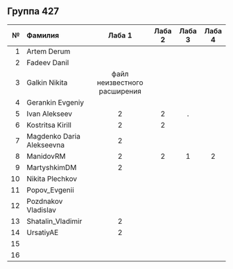 ## Группа 427

<div id="header" align="center">
  <div id="main">
  </div>
  
| **№**	| **Фамилия**  	| **Лаба 1** 	| **Лаба 2** 	| **Лаба 3** 	| **Лаба 4** 	|
|------:	|:--------------|:----------:	|:----------:	|:----------:	|:----------:	|
|     1 	|   Artem Derum |           	|           	|            	|            	|  
|    2 	| Fadeev Danil	|           	|            	|            	|            	|
|    3 	| Galkin Nikita	| файл неизвестного расширения |            	|            	|            	|
|   4	| Gerankin Evgeniy 	|           	|            	|            	|            	|
|    5 	| Ivan Alekseev	| 2 | 2 | . |            	|
|   6 	| Kostritsa Kirill	| 2 | 2 |            	|            	|
|   7	| Magdenko Daria Alekseevna	| 2 |            	|            	|            	|
|   8 	| ManidovRM | 2 | 2 |      1      	|     2     	|
|   9	| MartyshkimDM	| 2 |            	|            	|            	|
|   10	| Nikita Plechkov|           	|            	|            	|            	|
|   11	| Popov_Evgenii	|           	|            	|            	|            	|
|   12	| Pozdnakov Vladislav	|           	|            	|            	|            	|
|   13	| Shatalin_Vladimir	| 2 |            	|            	|            	|
|   14	| UrsatiyAE	| 2 |            	|            	|            	|
|   15	|  	|           	|            	|            	|            	|
|   16	|  	|           	|            	|            	|            	|
</div>
